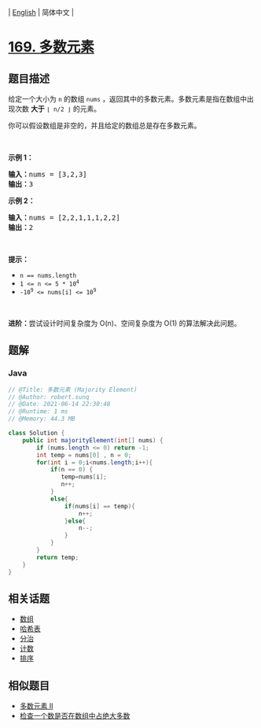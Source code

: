
| [English](README_EN.md) | 简体中文 |

# [169. 多数元素](https://leetcode.cn//problems/majority-element/)

## 题目描述

<p>给定一个大小为 <code>n</code><em> </em>的数组&nbsp;<code>nums</code> ，返回其中的多数元素。多数元素是指在数组中出现次数 <strong>大于</strong>&nbsp;<code>⌊ n/2 ⌋</code>&nbsp;的元素。</p>

<p>你可以假设数组是非空的，并且给定的数组总是存在多数元素。</p>

<p>&nbsp;</p>

<p><strong>示例&nbsp;1：</strong></p>

<pre>
<strong>输入：</strong>nums = [3,2,3]
<strong>输出：</strong>3</pre>

<p><strong>示例&nbsp;2：</strong></p>

<pre>
<strong>输入：</strong>nums = [2,2,1,1,1,2,2]
<strong>输出：</strong>2
</pre>

<p>&nbsp;</p>
<strong>提示：</strong>

<ul>
	<li><code>n == nums.length</code></li>
	<li><code>1 &lt;= n &lt;= 5 * 10<sup>4</sup></code></li>
	<li><code>-10<sup>9</sup> &lt;= nums[i] &lt;= 10<sup>9</sup></code></li>
</ul>

<p>&nbsp;</p>

<p><strong>进阶：</strong>尝试设计时间复杂度为 O(n)、空间复杂度为 O(1) 的算法解决此问题。</p>


## 题解


### Java

```Java
// @Title: 多数元素 (Majority Element)
// @Author: robert.sunq
// @Date: 2021-06-14 22:30:48
// @Runtime: 1 ms
// @Memory: 44.3 MB

class Solution {
    public int majorityElement(int[] nums) {
        if (nums.length <= 0) return -1;
        int temp = nums[0] , n = 0;
        for(int i = 0;i<nums.length;i++){
            if(n == 0) {
               temp=nums[i]; 
               n++;
            }
            else{
                if(nums[i] == temp){
                    n++;
                }else{
                    n--;
                }
            }
        } 
        return temp;
    }
}
```



## 相关话题

- [数组](https://leetcode.cn//tag/array)
- [哈希表](https://leetcode.cn//tag/hash-table)
- [分治](https://leetcode.cn//tag/divide-and-conquer)
- [计数](https://leetcode.cn//tag/counting)
- [排序](https://leetcode.cn//tag/sorting)

## 相似题目


- [多数元素 II](../majority-element-ii/README.md)
- [检查一个数是否在数组中占绝大多数](../check-if-a-number-is-majority-element-in-a-sorted-array/README.md)
